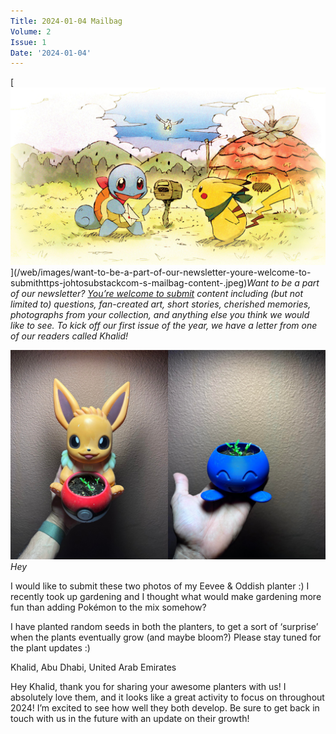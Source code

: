 ```yaml
---
Title: 2024-01-04 Mailbag
Volume: 2
Issue: 1
Date: '2024-01-04'
---
```



[![Want to be a part of our newsletter? [You’re welcome to submit](https://johto.substack.com/s/mailbag) content including (but not limited to) questions, fan-created art, short stories, cherished memories, photographs from your collection, and anything else you think we would like to see. To kick off our first issue of the year, we have a letter from one of our readers called Khalid!](/web/images/want-to-be-a-part-of-our-newsletter-youre-welcome-to-submithttps-johtosubstackcom-s-mailbag-content-.jpeg)](/web/images/want-to-be-a-part-of-our-newsletter-youre-welcome-to-submithttps-johtosubstackcom-s-mailbag-content-.jpeg)*Want to be a part of our newsletter? [You’re welcome to submit](https://johto.substack.com/s/mailbag) content including (but not limited to) questions, fan-created art, short stories, cherished memories, photographs from your collection, and anything else you think we would like to see. To kick off our first issue of the year, we have a letter from one of our readers called Khalid!*





[![Hey](/web/images/hey.jpeg)](/web/images/hey.jpeg)*Hey*



I would like to submit these two photos of my Eevee & Oddish planter :) I recently took up gardening and I thought what would make gardening more fun than adding Pokémon to the mix somehow?

I have planted random seeds in both the planters, to get a sort of ‘surprise’ when the plants eventually grow (and maybe bloom?) Please stay tuned for the plant updates :)

Khalid, Abu Dhabi, United Arab Emirates

Hey Khalid, thank you for sharing your awesome planters with us! I absolutely love them, and it looks like a great activity to focus on throughout 2024! I’m excited to see how well they both develop. Be sure to get back in touch with us in the future with an update on their growth!